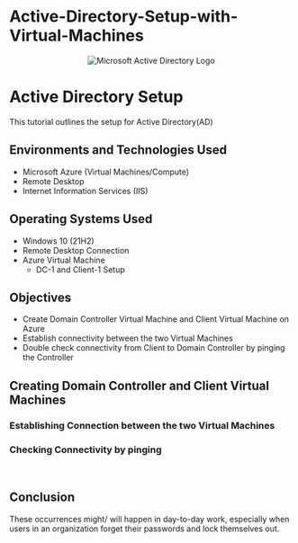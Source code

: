 # Active-Directory-Setup-with-Virtual-Machines

<p align="center">
<img src="https://i.imgur.com/pU5A58S.png" alt="Microsoft Active Directory Logo"/>
</p>


<h1>Active Directory Setup</h1>
This tutorial outlines the setup for Active Directory(AD)
<br />

<h2>Environments and Technologies Used</h2>

- Microsoft Azure (Virtual Machines/Compute)
- Remote Desktop
- Internet Information Services (IIS)

<h2>Operating Systems Used </h2>

- Windows 10</b> (21H2)
- Remote Desktop Connection
- Azure Virtual Machine
  -  DC-1 and Client-1 Setup

<h2> Objectives</h2>

- Create Domain Controller Virtual Machine and Client Virtual Machine on Azure
- Establish connectivity between the two Virtual Machines
- Double check connectivity from Client to Domain Controller by pinging the Controller

<h2>Creating Domain Controller and Client Virtual Machines</h2>

<h3>Establishing Connection between the two Virtual Machines</h3>

<h3>Checking Connectivity by pinging </h3>



<br />
<h2>Conclusion</h2>

<p>These occurrences might/ will happen in day-to-day work, especially when users in an organization forget their passwords and lock themselves out.</p>

<br />
